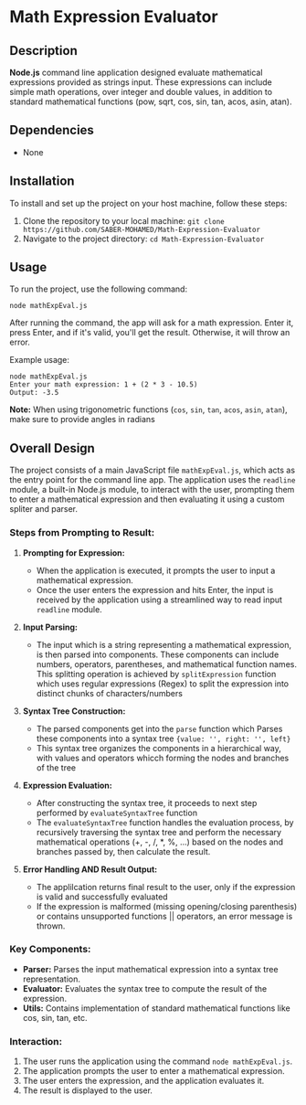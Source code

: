 # Math Expression Evaluator

## Description
**Node.js** command line application designed evaluate mathematical expressions provided as strings input.
These expressions can include simple math operations, over integer and double values, in addition to standard mathematical functions (pow, sqrt, cos, sin, tan, acos, asin, atan).

## Dependencies
- None

## Installation
To install and set up the project on your host machine, follow these steps:
1. Clone the repository to your local machine: `git clone https://github.com/SABER-MOHAMED/Math-Expression-Evaluator`
2. Navigate to the project directory: `cd Math-Expression-Evaluator`

## Usage
To run the project, use the following command:
```
node mathExpEval.js
```

After running the command, the app will ask for a math expression. Enter it, press Enter, and if it's valid, you'll get the result. Otherwise, it will throw an error. 

Example usage:
```
node mathExpEval.js
Enter your math expression: 1 + (2 * 3 - 10.5)
Output: -3.5
```
**Note:** When using trigonometric functions (`cos`, `sin`, `tan`, `acos`, `asin`, `atan`), make sure to provide angles in radians

## Overall Design
The project consists of a main JavaScript file `mathExpEval.js`, which acts as the entry point for the command line app. The application uses the `readline` module, a built-in Node.js module, to interact with the user, prompting them to enter a mathematical expression and then evaluating it using a custom spliter and parser.

### Steps from Prompting to Result:
1. **Prompting for Expression:** 
    - When the application is executed, it prompts the user to input a mathematical expression.
    - Once the user enters the expression and hits Enter, the input is received by the application using a streamlined way to read input `readline` module.
    
2. **Input Parsing:**
    - The input which is a string representing a mathematical expression, is then parsed into components. These components can include numbers, operators, parentheses, and mathematical function names. This splitting operation is achieved by `splitExpression` function which uses regular expressions (Regex) to split the expression into distinct chunks of characters/numbers

3. **Syntax Tree Construction:**
    - The parsed components get into the `parse` function which Parses these components into a syntax tree 
    `{value: '', right: '', left}`
    - This syntax tree organizes the components in a hierarchical way, with values and operators whicch forming the nodes and branches of the tree

4. **Expression Evaluation:**
    - After constructing the syntax tree, it proceeds to next step performed by `evaluateSyntaxTree` function
    - The `evaluateSyntaxTree` function handles the evaluation process, by recursively traversing the syntax tree and perform the necessary mathematical operations (+, -, /, *, %, ...) based on the nodes and branches passed by, then calculate the result.
    
5. **Error Handling AND Result Output:**
    - The applilcation returns final result to the user, only if the expression is valid and successfully evaluated
    - If the expression is malformed (missing opening/closing parenthesis) or contains unsupported functions || operators, an error message is thrown.

### Key Components:
- **Parser:** Parses the input mathematical expression into a syntax tree representation.
- **Evaluator:** Evaluates the syntax tree to compute the result of the expression.
- **Utils:** Contains implementation of standard mathematical functions like cos, sin, tan, etc.

### Interaction:
1. The user runs the application using the command `node mathExpEval.js`.
2. The application prompts the user to enter a mathematical expression.
3. The user enters the expression, and the application evaluates it.
4. The result is displayed to the user.

